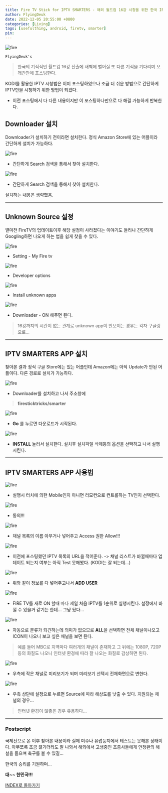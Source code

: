 ```yaml
---
title: Fire TV Stick for IPTV SMARTERS - 해외 월드컵 16강 시청을 위한 한국 IPTV 설정법
author: FlyingDeuk
date: 2022-12-05 20:55:00 +0800
categories: [Living]
tags: [usefulthing, android, firetv, smarter]
pin:
---
```


![fire](/img/living/fire/smarter1.jpg)


`FlyingDeuk's`
> 한국의 기적적인 월드컵 16강 진출에 새벽에 벌어질 또 다른 기적을 기다리며 오래간만에 포스팅한다.

KODI를 활용한 IPTV 시청법은 이미 포스팅하였으나 조금 더 쉬운 방법으로 간단하게 IPTV만을 시청하기 위한 방법이 되겠다.
- 이전 포스팅에서 다 다른 내용이지만 이 포스팅하나만으로 다 해결 가능하게 반복한다.

## Downloader 설치
Downloader가 설치하기 전이라면 설치한다. 정식 Amazon Store에 있는 어플이라 간단하게 설치가 가능하다.

![fire](/img/living/fire/smarter2.jpg)
- 간단하게 Search 검색을 통해서 찾아 설치한다.

![fire](/img/living/fire/smarter3.jpg)
- 간단하게 Search 검색을 통해서 찾아 설치한다.

설치하는 내용은 생략했음.

-----------

## Unknown Source 설정
열마전 FireTV의 업데이트이후 해당 설정이 사라졌다는 이야기도 들리나 간단하게 Googling하면 나오게 하는 법을 쉽게 찾을 수 있다.

![fire](/img/living/fire/smarter4.jpg)

- Setting - My Fire tv

![fire](/img/living/fire/smarter5.jpg)

- Developer options

![fire](/img/living/fire/smarter6.jpg)

- Install unknown apps

![fire](/img/living/fire/smarter7.jpg)

- Downloader - ON 해주면 된다.

> 16강까지의 시간이 없는 관계로 unknown app이 안보이는 경우는 각자 구글링으로...

------------

## IPTV SMARTERS APP 설치
찾아본 결과 정식 구글 Store에는 있는 어플인데 Amazon에는 아직 Update가 안된 어플이다. 다른 경로로 설치가 가능하다.

![fire](/img/living/fire/smarter8.jpg)
- Downloader를 설치하고 나서 주소창에

> **firesticktricks/smarter**

![fire](/img/living/fire/smarter9.jpg)

- **Go** 를 누르면 다운로드가 시작된다.

![fire](/img/living/fire/smarter10.jpg)

- **INSTALL** 눌러서 설치한다. 설치후 설치파일 삭제등의 옵션을 선택하고 나서 실행시킨다.

----------

## IPTV SMARTERS APP 사용법

![fire](/img/living/fire/smarter11.jpg)

- 실행시 터치에 의한 Mobile인지 아니면 리모컨으로 컨트롤하는 TV인지 선택한다.

![fire](/img/living/fire/smarter12.jpg)

- 동의!!!

![fire](/img/living/fire/smarter13.jpg)
- 채널 목록의 이름 아무거나 넣어주고 Access 권한 Allow!!!

![fire](/img/living/fire/smarter14.jpg)
- 이전에 포스팅했던 IPTV 목록의 URL을 적어준다. -> 채널 리스트가 바뀔때마다 업데이트 되는지 여부는 아직 Test 못해봤다. (KODI는 잘 되는데...)

![fire](/img/living/fire/smarter15.jpg)
- 위와 같이 정보를 다 넣어주고나서 **ADD USER**

![fire](/img/living/fire/smarter16.jpg)
- FIRE TV를 새로 ON 할때 마다 제일 처음 IPTV를 1순위로 실행시킨다. 설정에서 바뀔 수 있을거 같기는 한데... 그냥 뒀다...

![fire](/img/living/fire/smarter17.jpg)
- 자동으로 분류가 되긴하는데 의미가 없으므로 **ALL**을 선택하면 전체 채널이나오고 ICON이 나오니 보고 싶은 채널을 보면 된다.

> 예를 들어 MBC로 지역마다 여러개의 채널이 존재하고 그 뒤에는 1080P, 720P등의 화질도 나오니 인터넷 환경에 따라 잘 나오는 화질로 감상하면 된다.

![fire](/img/living/fire/smarter18.jpg)
- 우측에 작은 채널로 미리보기가 되며 미리보기 선택시 전체화면으로 변한다.

![fire](/img/living/fire/smarter19.jpg)
- 우측 상단에 설정으로 누르면 Source에 따라 해상도를 낮출 수 있다. 지원되는 채널의 경우...

> 인터넷 환경이 않좋은 경우 유용하다...


---------

### Postscript
국제선으로 온 이후 찾아본 내용이라 실제 미주나 유럽등지에서 테스트는 못해본 상태이다. 아무쪼록 조금 끊기더라도 잘 나와서 해외에서 고생중인 조종사들에게 안정환의 해설을 들으며 축구를 볼 수 있길...

한국의 승리를 기원하며...

**대~~ 한민국!!!**

[INDEX로 돌아가기](/posts/FireTV/)
